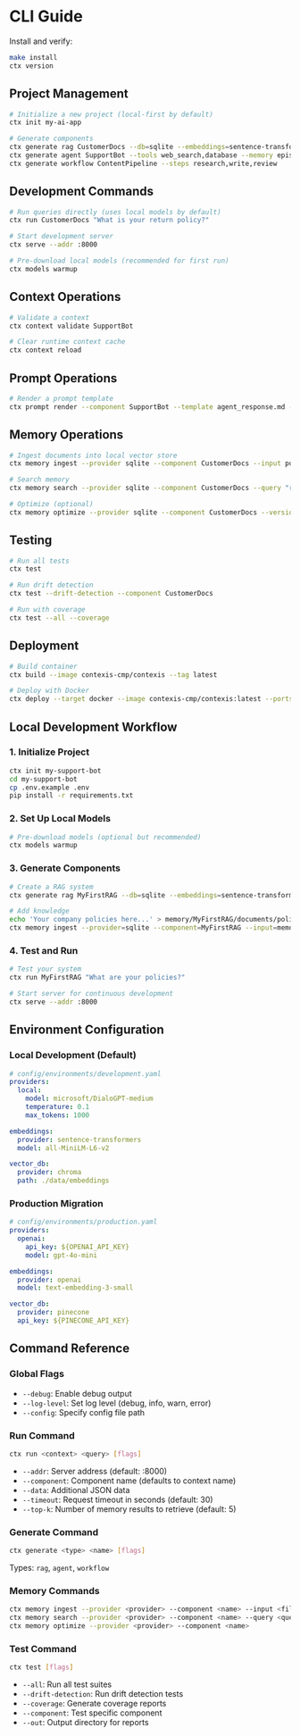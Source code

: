 # CLI Guide

Install and verify:
```bash
make install
ctx version
```

## Project Management

```bash
# Initialize a new project (local-first by default)
ctx init my-ai-app

# Generate components
ctx generate rag CustomerDocs --db=sqlite --embeddings=sentence-transformers
ctx generate agent SupportBot --tools web_search,database --memory episodic
ctx generate workflow ContentPipeline --steps research,write,review
```

## Development Commands

```bash
# Run queries directly (uses local models by default)
ctx run CustomerDocs "What is your return policy?"

# Start development server
ctx serve --addr :8000

# Pre-download local models (recommended for first run)
ctx models warmup
```

## Context Operations

```bash
# Validate a context
ctx context validate SupportBot

# Clear runtime context cache
ctx context reload
```

## Prompt Operations

```bash
# Render a prompt template
ctx prompt render --component SupportBot --template agent_response.md --data '{"user":"Alice"}'
```

## Memory Operations

```bash
# Ingest documents into local vector store
ctx memory ingest --provider sqlite --component CustomerDocs --input policies.txt

# Search memory
ctx memory search --provider sqlite --component CustomerDocs --query "return policy" --top-k 5

# Optimize (optional)
ctx memory optimize --provider sqlite --component CustomerDocs --version <version-id>
```

## Testing

```bash
# Run all tests
ctx test

# Run drift detection
ctx test --drift-detection --component CustomerDocs

# Run with coverage
ctx test --all --coverage
```

## Deployment

```bash
# Build container
ctx build --image contexis-cmp/contexis --tag latest

# Deploy with Docker
ctx deploy --target docker --image contexis-cmp/contexis:latest --ports 8000:8000 --detach
```

## Local Development Workflow

### 1. Initialize Project
```bash
ctx init my-support-bot
cd my-support-bot
cp .env.example .env
pip install -r requirements.txt
```

### 2. Set Up Local Models
```bash
# Pre-download models (optional but recommended)
ctx models warmup
```

### 3. Generate Components
```bash
# Create a RAG system
ctx generate rag MyFirstRAG --db=sqlite --embeddings=sentence-transformers

# Add knowledge
echo 'Your company policies here...' > memory/MyFirstRAG/documents/policies.txt
ctx memory ingest --provider=sqlite --component=MyFirstRAG --input=memory/MyFirstRAG/documents/policies.txt
```

### 4. Test and Run
```bash
# Test your system
ctx run MyFirstRAG "What are your policies?"

# Start server for continuous development
ctx serve --addr :8000
```

## Environment Configuration

### Local Development (Default)
```yaml
# config/environments/development.yaml
providers:
  local:
    model: microsoft/DialoGPT-medium
    temperature: 0.1
    max_tokens: 1000

embeddings:
  provider: sentence-transformers
  model: all-MiniLM-L6-v2

vector_db:
  provider: chroma
  path: ./data/embeddings
```

### Production Migration
```yaml
# config/environments/production.yaml
providers:
  openai:
    api_key: ${OPENAI_API_KEY}
    model: gpt-4o-mini

embeddings:
  provider: openai
  model: text-embedding-3-small

vector_db:
  provider: pinecone
  api_key: ${PINECONE_API_KEY}
```

## Command Reference

### Global Flags
- `--debug`: Enable debug output
- `--log-level`: Set log level (debug, info, warn, error)
- `--config`: Specify config file path

### Run Command
```bash
ctx run <context> <query> [flags]
```
- `--addr`: Server address (default: :8000)
- `--component`: Component name (defaults to context name)
- `--data`: Additional JSON data
- `--timeout`: Request timeout in seconds (default: 30)
- `--top-k`: Number of memory results to retrieve (default: 5)

### Generate Command
```bash
ctx generate <type> <name> [flags]
```
Types: `rag`, `agent`, `workflow`

### Memory Commands
```bash
ctx memory ingest --provider <provider> --component <name> --input <file>
ctx memory search --provider <provider> --component <name> --query <query>
ctx memory optimize --provider <provider> --component <name>
```

### Test Command
```bash
ctx test [flags]
```
- `--all`: Run all test suites
- `--drift-detection`: Run drift detection tests
- `--coverage`: Generate coverage reports
- `--component`: Test specific component
- `--out`: Output directory for reports
